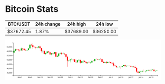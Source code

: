 # Bitcoin Stats

BTC/USDT|24h change|24h high|24h low|
|---|---|---|---|
|$37672.45|1.87%|$37689.00|$36250.00|

<img src="./chart.svg">
